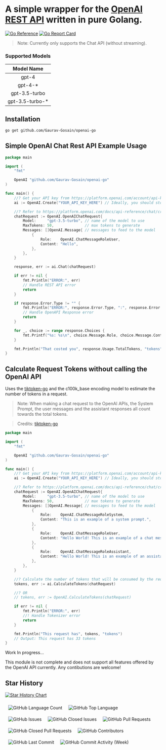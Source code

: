 # A simple wrapper for the [OpenAI REST API](https://platform.openai.com/docs/api-reference/chat/create) written in pure Golang.

[![Go Reference](https://pkg.go.dev/badge/github.com/Gaurav-Gosain/openai-go.svg)](https://pkg.go.dev/github.com/Gaurav-Gosain/openai-go)
[![Go Report Card](https://goreportcard.com/badge/github.com/Gaurav-Gosain/openai-go)](https://goreportcard.com/report/github.com/Gaurav-Gosain/openai-go)


> Note: Currently only supports the Chat API (without streaming).

### Supported Models

|   Model Name    |
| :-------------: |
|      gpt-4      |
|     gpt-4-*     |
|  gpt-3.5-turbo  |
| gpt-3.5-turbo-* |


## Installation

```bash
go get github.com/Gaurav-Gosain/openai-go
```

## Simple OpenAI Chat Rest API Example Usage

```go
package main

import (
	"fmt"

	OpenAI "github.com/Gaurav-Gosain/openai-go"
)

func main() {
	//? Get your API key from https://platform.openai.com/account/api-keys
	ai := OpenAI.Create("YOUR_API_KEY_HERE") // Ideally, you should store your API key in an environment variable

	//? Refer to https://platform.openai.com/docs/api-reference/chat/create to learn more about the parameters.
	chatRequest := OpenAI.OpenAIChatRequest{
		Model:     "gpt-3.5-turbo", // name of the model to use
		MaxTokens: 50,              // max tokens to generate
		Messages: []OpenAI.Message{ // messages to feed to the model
			{
				Role:    OpenAI.ChatMessageRoleUser,
				Content: "Hello",
			},
		},
	}

	response, err := ai.Chat(chatRequest)

	if err != nil {
		fmt.Println("ERROR:", err)
		// Handle REST API error
		return
	}

	if response.Error.Type != "" {
		fmt.Println("ERROR:", response.Error.Type, ":", response.Error.Code)
		// Handle OpenAPI Response error
		return
	}

	for _, choice := range response.Choices {
		fmt.Printf("%s: %s\n", choice.Message.Role, choice.Message.Content)
	}

	fmt.Println("That costed you", response.Usage.TotalTokens, "tokens")
}
```

## Calculate Request Tokens without calling the OpenAI API

Uses the [tiktoken-go](https://github.com/pkoukk/tiktoken-go) and the c100k_base encoding model to estimate the number of tokens in a request. 

> Note: When making a chat request to the OpenAI APIs, the System Prompt, the user messages and the assistant responses all count towards the total tokens.

> Credits: [tiktoken-go](https://github.com/pkoukk/tiktoken-go)

```go
package main

import (
	"fmt"

	OpenAI "github.com/Gaurav-Gosain/openai-go"
)

func main() {
	//? Get your API key from https://platform.openai.com/account/api-keys
	ai := OpenAI.Create("YOUR_API_KEY_HERE") // Ideally, you should store your API key in an environment variable

	//? Refer to https://platform.openai.com/docs/api-reference/chat/create to learn more about the parameters.
	chatRequest := OpenAI.OpenAIChatRequest{
		Model:     "gpt-3.5-turbo", // name of the model to use
		MaxTokens: 50,              // max tokens to generate
		Messages: []OpenAI.Message{ // messages to feed to the model
			{
				Role:    OpenAI.ChatMessageRoleSystem,
				Content: "This is an example of a system prompt.",
			},
			{
				Role:    OpenAI.ChatMessageRoleUser,
				Content: "Hello World! This is an example of a chat message.",
			},
			{
				Role:    OpenAI.ChatMessageRoleAssistant,
				Content: "Hello World! This is an example of an assistant response.",
			},
		},
	}

	//? Calculate the number of tokens that will be consumed by the request.
	tokens, err := ai.CalculateTokens(chatRequest)

	//? OR
	// tokens, err := OpenAI.CalculateTokens(chatRequest)

	if err != nil {
		fmt.Println("ERROR:", err)
		//! Handle Tokenizer error
		return
	}

	fmt.Println("This request has", tokens, "tokens")
    // Output: This request has 33 tokens
}
```

Work In progress...

This module is not complete and does not support all features offered by the OpenAI API currently. Any contibutions are welcome!

## Star History

[![Star History Chart](https://api.star-history.com/svg?repos=Gaurav-Gosain/openai-go&type=Date)](https://star-history.com/#Gaurav-Gosain/openai-go&Date)

<div style="display:flex;flex-wrap:wrap;">
  <img alt="GitHub Language Count" src="https://img.shields.io/github/languages/count/Gaurav-Gosain/openai-go" style="padding:5px;margin:5px;" />
  <img alt="GitHub Top Language" src="https://img.shields.io/github/languages/top/Gaurav-Gosain/openai-go" style="padding:5px;margin:5px;" />
  <img alt="" src="https://img.shields.io/github/repo-size/Gaurav-Gosain/openai-go" style="padding:5px;margin:5px;" />
  <img alt="GitHub Issues" src="https://img.shields.io/github/issues/Gaurav-Gosain/openai-go" style="padding:5px;margin:5px;" />
  <img alt="GitHub Closed Issues" src="https://img.shields.io/github/issues-closed/Gaurav-Gosain/openai-go" style="padding:5px;margin:5px;" />
  <img alt="GitHub Pull Requests" src="https://img.shields.io/github/issues-pr/Gaurav-Gosain/openai-go" style="padding:5px;margin:5px;" />
  <img alt="GitHub Closed Pull Requests" src="https://img.shields.io/github/issues-pr-closed/Gaurav-Gosain/openai-go" style="padding:5px;margin:5px;" />
  <img alt="GitHub Contributors" src="https://img.shields.io/github/contributors/Gaurav-Gosain/openai-go" style="padding:5px;margin:5px;" />
  <img alt="GitHub Last Commit" src="https://img.shields.io/github/last-commit/Gaurav-Gosain/openai-go" style="padding:5px;margin:5px;" />
  <img alt="GitHub Commit Activity (Week)" src="https://img.shields.io/github/commit-activity/w/Gaurav-Gosain/openai-go" style="padding:5px;margin:5px;" />
<div>
